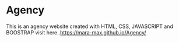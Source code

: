 # Agency
This is an agency website created with HTML, CSS, JAVASCRIPT and BOOSTRAP 
visit here..https://mara-max.github.io/Agency/
